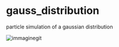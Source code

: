 # gauss_distribution
particle simulation of a gaussian distribution 

![immaginegit](https://github.com/user-attachments/assets/37b56842-5026-442f-8d86-eddf035ccb47)
